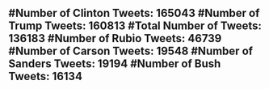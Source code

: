 #Number of Clinton Tweets: 165043
#Number of Trump Tweets: 160813
#Total Number of Tweets: 136183 
#Number of Rubio Tweets: 46739
#Number of Carson Tweets: 19548
#Number of Sanders Tweets: 19194
#Number of Bush Tweets: 16134
---
